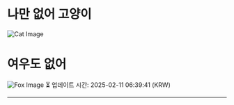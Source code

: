 
# 나만 없어 고양이

![Cat Image](https://cdn2.thecatapi.com/images/c84.jpg)

# 여우도 없어
![Fox Image](https://randomfox.ca/images/116.jpg)
⏳ 업데이트 시간: 2025-02-11 06:39:41 (KRW)

---
